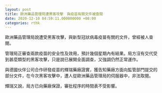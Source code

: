 ```yaml
---
layout: post
title: 歐洲藥品管理局遭黑客攻擊　與疫苗有關文件被查閱
date: 2020-12-10 04:59:11.000000000 +08:00
categories: rthk
---
```


歐洲藥品管理局說遭受黑客攻擊，與新型冠狀病毒疫苗有關的文件，曾經被人查閱。

管理局正審查兩款疫苗的安全性及效用，預計幾個星期內有結果。局方沒有交代受到甚麼類型的黑客攻擊，只是說已展開全面調查，又強調仍然正常運作。

與德國伙伴公司合作研發疫苗的輝瑞藥廠證實，獲告知藥廠方面向監管部門提交的部分文件，在今次黑客攻擊中，遭人從歐洲藥品管理局的伺服器中，非法取閱。

輝瑞又說，局方已向藥廠保證，審批程序的時間表不受影響。
